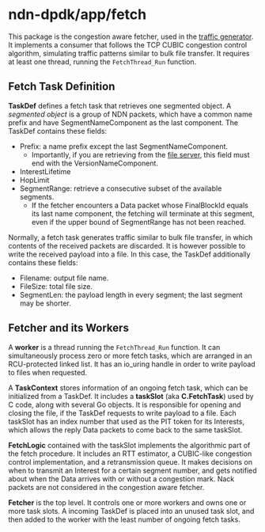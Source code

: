 # ndn-dpdk/app/fetch

This package is the congestion aware fetcher, used in the [traffic generator](../tg).
It implements a consumer that follows the TCP CUBIC congestion control algorithm, simulating traffic patterns similar to bulk file transfer.
It requires at least one thread, running the `FetchThread_Run` function.

## Fetch Task Definition

**TaskDef** defines a fetch task that retrieves one segmented object.
A *segmented object* is a group of NDN packets, which have a common name prefix and have SegmentNameComponent as the last component.
The TaskDef contains these fields:

* Prefix: a name prefix except the last SegmentNameComponent.
  * Importantly, if you are retrieving from the [file server](../fileserver), this field must end with the VersionNameComponent.
* InterestLifetime
* HopLimit
* SegmentRange: retrieve a consecutive subset of the available segments.
  * If the fetcher encounters a Data packet whose FinalBlockId equals its last name component, the fetching will terminate at this segment, even if the upper bound of SegmentRange has not been reached.

Normally, a fetch task generates traffic similar to bulk file transfer, in which contents of the received packets are discarded.
It is however possible to write the received payload into a file.
In this case, the TaskDef additionally contains these fields:

* Filename: output file name.
* FileSize: total file size.
* SegmentLen: the payload length in every segment; the last segment may be shorter.

## Fetcher and its Workers

A **worker** is a thread running the `FetchThread_Run` function.
It can simultaneously process zero or more fetch tasks, which are arranged in an RCU-protected linked list.
It has an io\_uring handle in order to write payload to files when requested.

A **TaskContext** stores information of an ongoing fetch task, which can be initialized from a TaskDef.
It includes a **taskSlot** (aka **C.FetchTask**) used by C code, along with several Go objects.
It is responsible for opening and closing the file, if the TaskDef requests to write payload to a file.
Each taskSlot has an index number that used as the PIT token for its Interests, which allows the reply Data packets to come back to the same taskSlot.

**FetchLogic** contained with the taskSlot implements the algorithmic part of the fetch procedure.
It includes an RTT estimator, a CUBIC-like congestion control implementation, and a retransmission queue.
It makes decisions on when to transmit an Interest for a certain segment number, and gets notified about when the Data arrives with or without a congestion mark.
Nack packets are not considered in the congestion aware fetcher.

**Fetcher** is the top level.
It controls one or more workers and owns one or more task slots.
A incoming TaskDef is placed into an unused task slot, and then added to the worker with the least number of ongoing fetch tasks.
